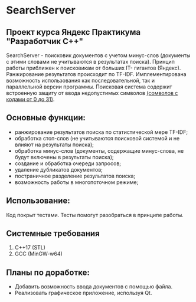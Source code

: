 # SearchServer

## Проект курса Яндекс Практикума "Разработчик С++"

SearchServer - поисковик документов с учетом минус-слов (документы с этими словами не учитываются в результатах поиска). Принцип работы приближен к поисковикам от больших IT- гигантов (Яндекс). Ранжирование результатов происходит по TF-IDF. Имплементирована возможность использования как последовательной, так и параллельной версии программы. Поисковая система содержит встроенную защиту от ввода недопустимых символов [(сомволов с кодами от 0 до 31)](http://gymnaz1-murm.ru/wp-content/uploads/2017/10/%D0%A2%D0%B0%D0%B1%D0%BB%D0%B8%D1%86%D0%B0-%D0%BA%D0%BE%D0%B4%D0%BE%D0%B2-ASCII.pdf).

## Основные функции:

- ранжирование результатов поиска по статистической мере TF-IDF;
- обработка стоп-слов (не учитываются поисковой системой и не влияют на результаты поиска);
- обработка минус-слов (документы, содержащие минус-слова, не будут включены в результаты поиска);
- создание и обработка очереди запросов;
- удаление дубликатов документов;
- постраничное разделение результатов поиска;
- возможность работы в многопоточном режиме;

## Использование:
Код покрыт тестами.
Тесты помогут разобраться в принципе работы.

## Системные требования

1. C++17 (STL)
2. GCC (MinGW-w64)


## Планы по доработке:
- Добавить возможность ввода документов с помощью файла.
- Реализовать графическое приложение, используя Qt.
